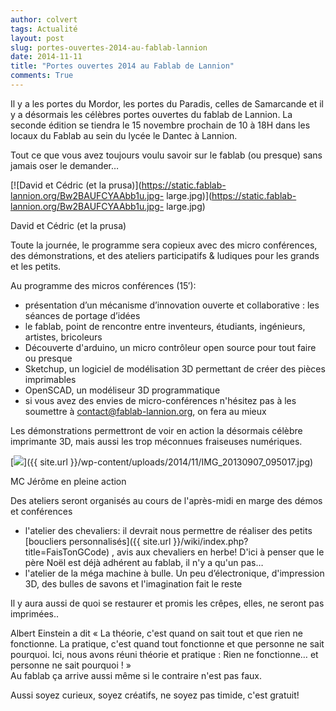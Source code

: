 ```yaml
---
author: colvert
tags: Actualité
layout: post
slug: portes-ouvertes-2014-au-fablab-lannion
date: 2014-11-11
title: "Portes ouvertes 2014 au Fablab de Lannion"
comments: True
---
```

Il y a les portes du Mordor, les portes du Paradis, celles de Samarcande et il
y a désormais les célèbres portes ouvertes du fablab de Lannion. La seconde
édition se tiendra le 15 novembre prochain de 10 à 18H dans les locaux du
Fablab au sein du lycée le Dantec à Lannion.

Tout ce que vous avez toujours voulu savoir sur le fablab (ou presque) sans
jamais oser le demander…

[![David et Cédric \(et la
prusa\)](https://static.fablab-lannion.org/Bw2BAUFCYAAbb1u.jpg-
large.jpg)](https://static.fablab-lannion.org/Bw2BAUFCYAAbb1u.jpg-
large.jpg)

David et Cédric (et la prusa)



Toute la journée, le programme sera copieux avec des micro conférences, des
démonstrations, et des ateliers participatifs &amp; ludiques pour les grands
et les petits.

Au programme des micros conférences (15′):

  * présentation d’un mécanisme d’innovation ouverte et collaborative : les séances de portage d’idées
  * le fablab, point de rencontre entre inventeurs, étudiants, ingénieurs, artistes, bricoleurs
  * Découverte d'arduino, un micro contrôleur open source pour tout faire ou presque
  * Sketchup, un logiciel de modélisation 3D permettant de créer des pièces imprimables
  * OpenSCAD, un modéliseur 3D programmatique
  * si vous avez des envies de micro-conférences n'hésitez pas à les soumettre à contact@fablab-lannion.org, on fera au mieux

Les démonstrations permettront de voir en action la désormais célèbre
imprimante 3D, mais aussi les trop méconnues fraiseuses numériques.

[![](https://static.fablab-lannion.org/IMG_20130907_095017-1024x768.jpg)]({{ site.url }}/wp-content/uploads/2014/11/IMG_20130907_095017.jpg)

MC Jérôme en pleine action

Des ateliers seront organisés au cours de l'après-midi en marge des démos et
conférences

  * l'atelier des chevaliers: il devrait nous permettre de réaliser des petits [boucliers personnalisés]({{ site.url }}/wiki/index.php?title=FaisTonGCode) , avis aux chevaliers en herbe! D'ici à penser que le père Noël est déjà adhérent au fablab, il n'y a qu'un pas…
  * l'atelier de la méga machine à bulle. Un peu d’électronique, d'impression 3D, des bulles de savons et l'imagination fait le reste

Il y aura aussi de quoi se restaurer et promis les crêpes, elles, ne seront
pas imprimées..

Albert Einstein a dit « La théorie, c'est quand on sait tout et que rien ne
fonctionne. La pratique, c'est quand tout fonctionne et que personne ne sait
pourquoi. Ici, nous avons réuni théorie et pratique : Rien ne fonctionne… et
personne ne sait pourquoi ! »  
Au fablab ça arrive aussi même si le contraire n'est pas faux.

Aussi soyez curieux, soyez créatifs, ne soyez pas timide, c'est gratuit!


